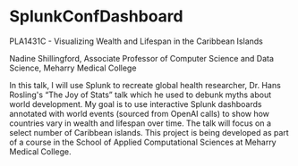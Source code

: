 # SplunkConfDashboard

PLA1431C - Visualizing Wealth and Lifespan in the Caribbean Islands

Nadine Shillingford, Associate Professor of Computer Science and Data Science, Meharry Medical College

In this talk, I will use Splunk to recreate global health researcher, Dr. Hans Rosling's “The Joy of Stats” talk which he used to debunk myths about world development. My goal is to use interactive Splunk dashboards annotated with world events (sourced from OpenAI calls) to show how countries vary in wealth and lifespan over time. The talk will focus on a select number of Caribbean islands. This project is being developed as part of a course in the School of Applied Computational Sciences at Meharry Medical College.
